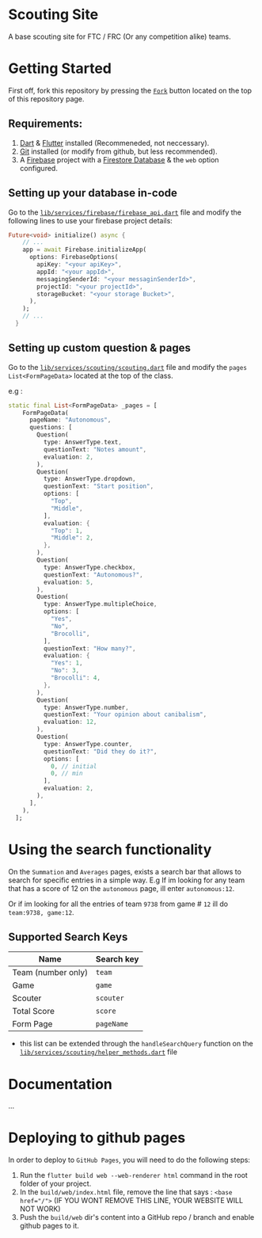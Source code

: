 # Scouting Site

A base scouting site for FTC / FRC (Or any competition alike) teams.

# Getting Started
First off, fork this repository by pressing the [`Fork`](https://github.com/DanPeled/Scouting-Tool/fork) button located on the top of this repository page.

## Requirements:
1. [Dart](https://dart.dev/get-dart) & [Flutter](https://docs.flutter.dev/get-started/install) installed (Recommeneded, not neccessary).
2. [Git](https://git-scm.com/) installed (or modify from github, but less recommended).
3. A [Firebase](https://firebase.google.com/) project with a [Firestore Database](https://firebase.google.com/docs/firestore) & the `web` option configured.

## Setting up your database in-code
Go to the [`lib/services/firebase/firebase_api.dart`](https://github.com/DanPeled/Scouting-Tool/blob/master/lib/services/firebase/firebase_api.dart) file and modify the following lines to use your firebase project details:
```dart
Future<void> initialize() async {
    // ...
	app = await Firebase.initializeApp(
      options: FirebaseOptions(
        apiKey: "<your apiKey>",
        appId: "<your appId>",
        messagingSenderId: "<your messaginSenderId>",
        projectId: "<your projectId>",
        storageBucket: "<your storage Bucket>",
      ),
    );
	// ...
  }
```

## Setting up custom question & pages
Go to the [`lib/services/scouting/scouting.dart`](https://github.com/DanPeled/Scouting-Tool/blob/master/lib/services/scouting/scouting.dart) file and modify the `pages` `List<FormPageData>` located at the top of the class. 

e.g : 
```dart
static final List<FormPageData> _pages = [
    FormPageData(
      pageName: "Autonomous",
      questions: [
        Question(
          type: AnswerType.text,
          questionText: "Notes amount",
          evaluation: 2,
        ),
        Question(
          type: AnswerType.dropdown,
          questionText: "Start position",
          options: [
            "Top",
            "Middle",
          ],
          evaluation: {
            "Top": 1,
            "Middle": 2,
          },
        ),
        Question(
          type: AnswerType.checkbox,
          questionText: "Autonomous?",
          evaluation: 5,
        ),
        Question(
          type: AnswerType.multipleChoice,
          options: [
            "Yes",
            "No",
            "Brocolli",
          ],
          questionText: "How many?",
          evaluation: {
            "Yes": 1,
            "No": 3,
            "Brocolli": 4,
          },
        ),
        Question(
          type: AnswerType.number,
          questionText: "Your opinion about canibalism",
          evaluation: 12,
        ),
        Question(
          type: AnswerType.counter,
          questionText: "Did they do it?",
          options: [
            0, // initial
            0, // min
          ],
          evaluation: 2,
        ),
      ],
    ),
  ];
  ```
# Using the search functionality
On the `Summation` and `Averages` pages, exists a search bar that allows to search for specific entries in a simple way.
E.g If im looking for any team that has a score of 12 on the `autonomous` page, ill enter `autonomous:12`.

Or if im looking for all the entries of team `9738` from game # `12` ill do `team:9738, game:12`.  

## Supported Search Keys
|   Name    | Search key |
|  -------- |  --------  |
| Team (number only) | `team` |
| Game | `game` |
| Scouter | `scouter` |
| Total Score | `score` |
| Form Page | `pageName` |

* this list can be extended through the `handleSearchQuery` function on the [`lib/services/scouting/helper_methods.dart`](https://github.com/DanPeled/Scouting-Tool/blob/master/lib/services/scouting/helper_methods.dart) file
# Documentation
...

# Deploying to github pages
In order to deploy to `GitHub Pages`, you will need to do the following steps:
1. Run the `flutter build web --web-renderer html` command in the root folder of your project.
2. In the `build/web/index.html` file, remove the line that says : `<base href="/">` (IF YOU WONT REMOVE THIS LINE, YOUR WEBSITE WILL NOT WORK)
3. Push the `build/web` dir's content into a GitHub repo / branch and enable github pages to it.
